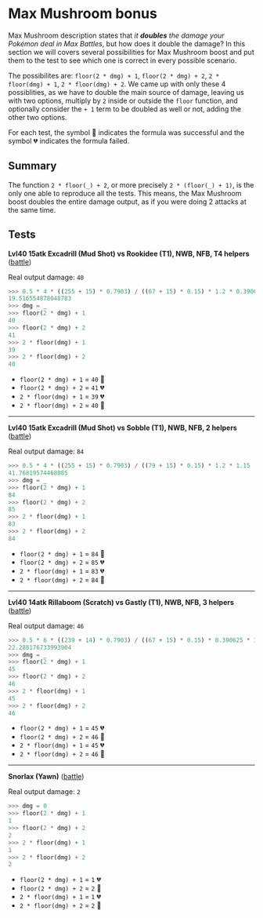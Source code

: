 # Max Mushroom bonus

Max Mushroom description states that *it **doubles** the damage your Pokémon deal in Max Battles*, but how does it double the damage? In this section we will covers several possibilities for Max Mushroom boost and put them to the test to see which one is correct in every possible scenario.

The possibilites are: `floor(2 * dmg) + 1`, `floor(2 * dmg) + 2`, `2 * floor(dmg) + 1`, `2 * floor(dmg) + 2`. We came up with only these 4 possiblities, as we have to double the main source of damage, leaving us with two options, multiply by `2` inside or outside the `floor` function, and optionally consider the `+ 1` term to be doubled as well or not, adding the other two options.

For each test, the symbol 💚 indicates the formula was successful and the symbol 💔 indicates the formula failed.

## Summary

The function `2 * floor(_) + 2`, or more precisely `2 * (floor(_) + 1)`, is the only one able to reproduce all the tests. This means, the Max Mushroom boost doubles the entire damage output, as if you were doing 2 attacks at the same time.

## Tests

**Lvl40 15atk Excadrill (Mud Shot) vs Rookidee (T1), NWB, NFB, T4 helpers** ([battle](https://www.youtube.com/watch?v=sqTjH5wlc6M&list=PLNBtbhpo4y2qTTY30CbyMVOxznpiyfBUF&index=2))

Real output damage: `40`

```python
>>> 0.5 * 4 * ((255 + 15) * 0.7903) / ((67 + 15) * 0.15) * 1.2 * 0.390625 * 1.2
19.516554878048783
>>> dmg = _
>>> floor(2 * dmg) + 1
40
>>> floor(2 * dmg) + 2
41
>>> 2 * floor(dmg) + 1
39
>>> 2 * floor(dmg) + 2
40
```

- `floor(2 * dmg) + 1` = `40` 💚
- `floor(2 * dmg) + 2` = `41` 💔
- `2 * floor(dmg) + 1` = `39` 💔
- `2 * floor(dmg) + 2` = `40` 💚

---

**Lvl40 15atk Excadrill (Mud Shot) vs Sobble (T1), NWB, NFB, 2 helpers** ([battle](https://www.youtube.com/watch?v=HvUw3ArgogU&list=PLNBtbhpo4y2qTTY30CbyMVOxznpiyfBUF&index=4))

Real output damage: `84`

```python
>>> 0.5 * 4 * ((255 + 15) * 0.7903) / ((79 + 15) * 0.15) * 1.2 * 1.15
41.76819574468085
>>> dmg = _
>>> floor(2 * dmg) + 1
84
>>> floor(2 * dmg) + 2
85
>>> 2 * floor(dmg) + 1
83
>>> 2 * floor(dmg) + 2
84
```

- `floor(2 * dmg) + 1` = `84` 💚
- `floor(2 * dmg) + 2` = `85` 💔
- `2 * floor(dmg) + 1` = `83` 💔
- `2 * floor(dmg) + 2` = `84` 💚

---

**Lvl40 14atk Rillaboom (Scratch) vs Gastly (T1), NWB, NFB, 3 helpers** ([battle](https://www.youtube.com/watch?v=ZmObrVYczUk&list=PLNBtbhpo4y2qTTY30CbyMVOxznpiyfBUF&index=3))

Real output damage: `46`

```python
>>> 0.5 * 6 * ((239 + 14) * 0.7903) / ((67 + 15) * 0.15) * 0.390625 * 1.17
22.288176733993904
>>> dmg = _
>>> floor(2 * dmg) + 1
45
>>> floor(2 * dmg) + 2
46
>>> 2 * floor(dmg) + 1
45
>>> 2 * floor(dmg) + 2
46
```

- `floor(2 * dmg) + 1` = `45` 💔
- `floor(2 * dmg) + 2` = `46` 💚
- `2 * floor(dmg) + 1` = `45` 💔
- `2 * floor(dmg) + 2` = `46` 💚

---

**Snorlax (Yawn)** ([battle](https://youtube.com/shorts/TS_uvoueQSA))

Real output damage: `2`

```python
>>> dmg = 0
>>> floor(2 * dmg) + 1
1
>>> floor(2 * dmg) + 2
2
>>> 2 * floor(dmg) + 1
1
>>> 2 * floor(dmg) + 2
2
```

- `floor(2 * dmg) + 1` = `1` 💔
- `floor(2 * dmg) + 2` = `2` 💚
- `2 * floor(dmg) + 1` = `1` 💔
- `2 * floor(dmg) + 2` = `2` 💚
